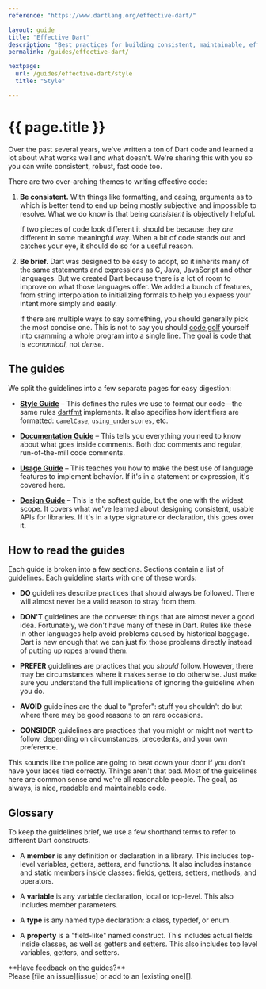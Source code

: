 ```yaml
---
reference: "https://www.dartlang.org/effective-dart/"

layout: guide
title: "Effective Dart"
description: "Best practices for building consistent, maintainable, efficient Dart libraries."
permalink: /guides/effective-dart/

nextpage:
  url: /guides/effective-dart/style
  title: "Style"

---
```


# {{ page.title }}

Over the past several years, we've written a ton of Dart code and learned a lot
about what works well and what doesn't. We're sharing this with you so you can
write consistent, robust, fast code too.

There are two over-arching themes to writing effective code:

 1. **Be consistent.** With things like formatting, and casing, arguments as to
    which is better tend to end up being mostly subjective and impossible to
    resolve. What we do know is that being *consistent* is objectively helpful.

    If two pieces of code look different it should be because they *are*
    different in some meaningful way. When a bit of code stands out and catches
    your eye, it should do so for a useful reason.

 2. **Be brief.** Dart was designed to be easy to adopt, so it inherits many of
    the same statements and expressions as C, Java, JavaScript and other
    languages. But we created Dart because there is a lot of room to improve on
    what those languages offer. We added a bunch of features, from string
    interpolation to initializing formals to help you express your intent more
    simply and easily.

    If there are multiple ways to say something, you should generally pick the
    most concise one. This is not to say you should [code golf][] yourself into
    cramming a whole program into a single line. The goal is code that is
    *economical*, not *dense*.

[code golf]: https://en.wikipedia.org/wiki/Code_golf

## The guides

We split the guidelines into a few separate pages for easy digestion:

  * **[Style Guide][]** &ndash; This defines the rules we use to format our
    code&mdash;the same rules [dartfmt] implements. It also specifies how
    identifiers are formatted: `camelCase`, `using_underscores`, etc.

  * **[Documentation Guide][]** &ndash; This tells you everything you need to
    know about what goes inside comments. Both doc comments and regular,
    run-of-the-mill code comments.

  * **[Usage Guide][]** &ndash; This teaches you how to make the best use of
    language features to implement behavior. If it's in a statement or
    expression, it's covered here.

  * **[Design Guide][]** &ndash; This is the softest guide, but the one
    with the widest scope. It covers what we've learned about designing
    consistent, usable APIs for libraries. If it's in a type signature or
    declaration, this goes over it.

[dartfmt]: https://github.com/dart-lang/dart_style#readme
[style guide]: /effective-dart/style
[documentation guide]: /effective-dart/documentation
[usage guide]: /effective-dart/usage
[design guide]: /effective-dart/design

## How to read the guides

Each guide is broken into a few sections. Sections contain a list of guidelines.
Each guideline starts with one of these words:

* **DO** guidelines describe practices that should always be followed. There
will almost never be a valid reason to stray from them.

* **DON'T** guidelines are the converse: things that are almost never a good
idea. Fortunately, we don't have many of these in Dart. Rules like these in
other languages help avoid problems caused by historical baggage. Dart is
new enough that we can just fix those problems directly instead of putting
up ropes around them.

* **PREFER** guidelines are practices that you *should* follow. However, there
may be circumstances where it makes sense to do otherwise. Just make sure
you understand the full implications of ignoring the guideline when you
do.

* **AVOID** guidelines are the dual to "prefer": stuff you shouldn't do but
where there may be good reasons to on rare occasions.

* **CONSIDER** guidelines are practices that you might or might not want to
follow, depending on circumstances, precedents, and your own preference.

This sounds like the police are going to beat down your door if you don't have
your laces tied correctly. Things aren't that bad. Most of the guidelines here
are common sense and we're all reasonable people. The goal, as always, is nice,
readable and maintainable code.

## Glossary

To keep the guidelines brief, we use a few shorthand terms to refer to different
Dart constructs.

* A **member** is any definition or declaration in a library. This includes
  top-level variables, getters, setters, and functions. It also includes
  instance and static members inside classes: fields, getters, setters, methods,
  and operators.

* A **variable** is any variable declaration, local or top-level. This also
  includes member parameters.

* A **type** is any named type declaration: a class, typedef, or enum.

* A **property** is a "field-like" named construct. This includes actual fields
  inside classes, as well as getters and setters. This also includes top level
  variables, getters, and setters.

<aside class="alert alert-info" markdown="1">
  **Have feedback on the guides?** <br>
  Please [file an issue][issue] or add to an [existing one][].

  [issue]: https://github.com/dart-lang/www.dartlang.org/issues/new
  [existing one]: https://github.com/dart-lang/www.dartlang.org/issues?q=is%3Aopen+is%3Aissue+label%3AEffectiveDart
</aside>
